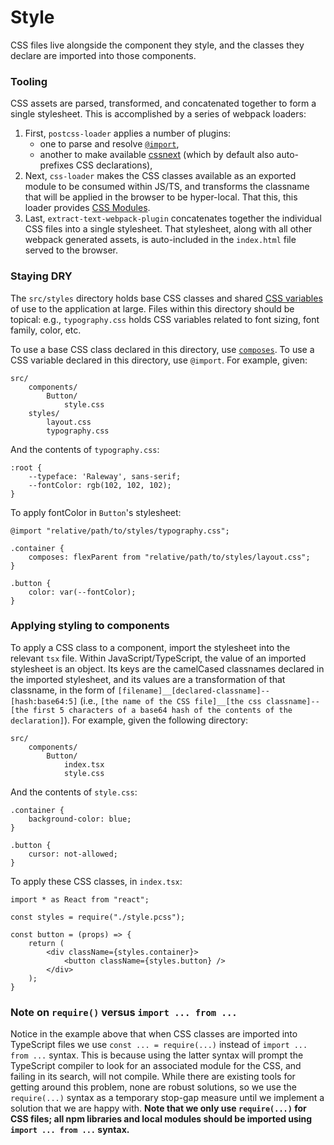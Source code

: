 Style
==================

CSS files live alongside the component they style, and the classes they declare are imported into those components.


### Tooling

CSS assets are parsed, transformed, and concatenated together to form a single stylesheet. This is accomplished by a series
of webpack loaders:

1. First, `postcss-loader` applies a number of plugins: 
    - one to parse and resolve [`@import`](https://github.com/postcss/postcss-import), 
    - another to make available [cssnext](cssnext.io) (which by default also auto-prefixes CSS declarations), 
2. Next, `css-loader` makes the CSS classes available as an exported module to be consumed within JS/TS, and transforms the
classname that will be applied in the browser to be hyper-local. That this, this loader provides [CSS Modules](https://github.com/css-modules/css-modules).
3. Last, `extract-text-webpack-plugin` concatenates together the individual CSS files into a single stylesheet. That stylesheet,
along with all other webpack generated assets, is auto-included in the `index.html` file served to the browser.


### Staying DRY

The `src/styles` directory holds base CSS classes and shared [CSS variables](http://cssnext.io/features/#custom-properties-var) 
of use to the application at large. Files within this directory should be topical: e.g., `typography.css` holds CSS variables 
related to font sizing, font family, color, etc.

To use a base CSS class declared in this directory, use [`composes`](https://github.com/css-modules/css-modules#composing-from-other-files).
To use a CSS variable declared in this directory, use `@import`. For example, given:
```
src/
    components/
        Button/
            style.css
    styles/
        layout.css
        typography.css
```

And the contents of `typography.css`:
```
:root {
    --typeface: 'Raleway', sans-serif;
    --fontColor: rgb(102, 102, 102);
}
```

To apply fontColor in `Button`'s stylesheet:
```
@import "relative/path/to/styles/typography.css";

.container {
    composes: flexParent from "relative/path/to/styles/layout.css";
}

.button {
    color: var(--fontColor);
}
```


### Applying styling to components

To apply a CSS class to a component, import the stylesheet into the relevant `tsx` file. Within JavaScript/TypeScript, 
the value of an imported stylesheet is an object. Its keys are the camelCased classnames declared in the imported stylesheet, 
and its values are a transformation of that classname, in the form of `[filename]__[declared-classname]--[hash:base64:5]`
(i.e., `[the name of the CSS file]__[the css classname]--[the first 5 characters of a base64 hash of the contents of the declaration]`).
For example, given the following directory:
```
src/
    components/
        Button/
            index.tsx
            style.css
```

And the contents of `style.css`:
```
.container {
    background-color: blue;
}

.button {
    cursor: not-allowed;
}
```

To apply these CSS classes, in `index.tsx`:
```
import * as React from "react";

const styles = require("./style.pcss");

const button = (props) => {
    return (
        <div className={styles.container}>
            <button className={styles.button} />
        </div>
    );
}

```

### Note on `require()` versus `import ... from ...`
Notice in the example above that when CSS classes are imported into TypeScript files we use `const ... = require(...)` instead of
`import ... from ...` syntax. This is because using the latter syntax will prompt the TypeScript compiler to look for 
an associated module for the CSS, and failing in its search, will not compile. While there are existing tools
for getting around this problem, none are robust solutions, so we use the `require(...)` syntax as a temporary
stop-gap measure until we implement a solution that we are happy with. **Note that we only use `require(...)` for CSS
files; all npm libraries and local modules should be imported using `import ... from ...` syntax.**
